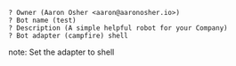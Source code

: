 ```SH
? Owner (Aaron Osher <aaron@aaronosher.io>)
? Bot name (test)
? Description (A simple helpful robot for your Company)
? Bot adapter (campfire) shell
```

note:
Set the adapter to shell